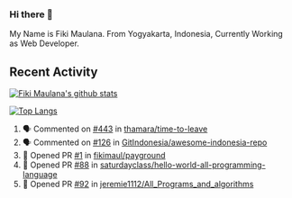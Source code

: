 ### Hi there 👋

My Name is Fiki Maulana. From Yogyakarta, Indonesia, Currently Working as Web Developer.

## Recent Activity

[![Fiki Maulana's github stats](https://github-readme-stats.vercel.app/api?username=fikimaul&show_icons=true&theme=radical)](https://github.com/fikimaul) 

[![Top Langs](https://github-readme-stats.vercel.app/api/top-langs/?username=fikimaul&langs_count=5&theme=radical)](https://github.com/fikimaul)

<!--START_SECTION:activity-->
1. 🗣 Commented on [#443](https://github.com/thamara/time-to-leave/issues/443) in [thamara/time-to-leave](https://github.com/thamara/time-to-leave)
2. 🗣 Commented on [#126](https://github.com/GitIndonesia/awesome-indonesia-repo/issues/126) in [GitIndonesia/awesome-indonesia-repo](https://github.com/GitIndonesia/awesome-indonesia-repo)
3. 💪 Opened PR [#1](https://github.com/fikimaul/payground/pull/1) in [fikimaul/payground](https://github.com/fikimaul/payground)
4. 💪 Opened PR [#88](https://github.com/saturdayclass/hello-world-all-programming-language/pull/88) in [saturdayclass/hello-world-all-programming-language](https://github.com/saturdayclass/hello-world-all-programming-language)
5. 💪 Opened PR [#92](https://github.com/jeremie1112/All_Programs_and_algorithms/pull/92) in [jeremie1112/All_Programs_and_algorithms](https://github.com/jeremie1112/All_Programs_and_algorithms)
<!--END_SECTION:activity-->
